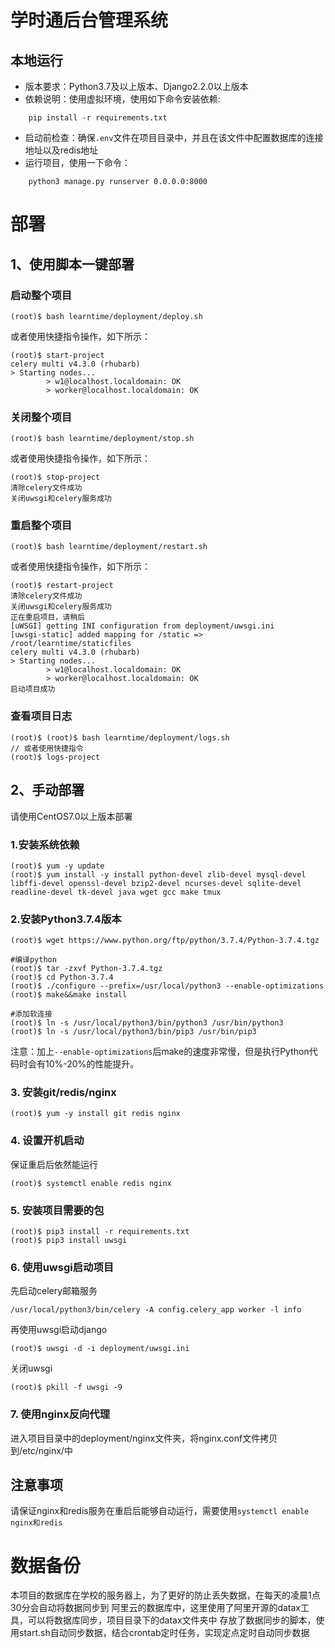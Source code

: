 # 学时通后台管理系统

## 本地运行
* 版本要求：Python3.7及以上版本、Django2.2.0以上版本
* 依赖说明：使用虚拟环境，使用如下命令安装依赖:
```
    pip install -r requirements.txt
```
* 启动前检查：确保`.env`文件在项目目录中，并且在该文件中配置数据库的连接地址以及redis地址
* 运行项目，使用一下命令：
```
    python3 manage.py runserver 0.0.0.0:8000
```

# 部署
## 1、使用脚本一键部署
### 启动整个项目
```
(root)$ bash learntime/deployment/deploy.sh
```
或者使用快捷指令操作，如下所示：
```
(root)$ start-project
celery multi v4.3.0 (rhubarb)
> Starting nodes...
        > w1@localhost.localdomain: OK
        > worker@localhost.localdomain: OK
```
### 关闭整个项目
```
(root)$ bash learntime/deployment/stop.sh
```
或者使用快捷指令操作，如下所示：
```
(root)$ stop-project
清除celery文件成功
关闭uwsgi和celery服务成功
```

### 重启整个项目
```
(root)$ bash learntime/deployment/restart.sh
```
或者使用快捷指令操作，如下所示：
```
(root)$ restart-project
清除celery文件成功
关闭uwsgi和celery服务成功
正在重启项目，请稍后
[uWSGI] getting INI configuration from deployment/uwsgi.ini
[uwsgi-static] added mapping for /static => /root/learntime/staticfiles
celery multi v4.3.0 (rhubarb)
> Starting nodes...
        > w1@localhost.localdomain: OK
        > worker@localhost.localdomain: OK
启动项目成功
```

### 查看项目日志
```
(root)$ (root)$ bash learntime/deployment/logs.sh
// 或者使用快捷指令
(root)$ logs-project
```

## 2、手动部署

请使用CentOS7.0以上版本部署

### 1.安装系统依赖
```
(root)$ yum -y update
(root)$ yum install -y install python-devel zlib-devel mysql-devel libffi-devel openssl-devel bzip2-devel ncurses-devel sqlite-devel readline-devel tk-devel java wget gcc make tmux
```

### 2.安装Python3.7.4版本
```
(root)$ wget https://www.python.org/ftp/python/3.7.4/Python-3.7.4.tgz

#编译python
(root)$ tar -zxvf Python-3.7.4.tgz
(root)$ cd Python-3.7.4
(root)$ ./configure --prefix=/usr/local/python3 --enable-optimizations
(root)$ make&&make install

#添加软连接
(root)$ ln -s /usr/local/python3/bin/python3 /usr/bin/python3
(root)$ ln -s /usr/local/python3/bin/pip3 /usr/bin/pip3
```
注意：加上`--enable-optimizations`后make的速度非常慢，但是执行Python代码时会有10%-20%的性能提升。


### 3. 安装git/redis/nginx
```
(root)$ yum -y install git redis nginx
```

### 4. 设置开机启动
保证重启后依然能运行
```
(root)$ systemctl enable redis nginx
```


### 5. 安装项目需要的包
```
(root)$ pip3 install -r requirements.txt
(root)$ pip3 install uwsgi
```

### 6. 使用uwsgi启动项目

先启动celery邮箱服务
```
/usr/local/python3/bin/celery -A config.celery_app worker -l info
```

再使用uwsgi启动django
```
(root)$ uwsgi -d -i deployment/uwsgi.ini
```
关闭uwsgi
```
(root)$ pkill -f uwsgi -9
```

### 7. 使用nginx反向代理

进入项目目录中的deployment/nginx文件夹，将nginx.conf文件拷贝到/etc/nginx/中


## 注意事项
请保证nginx和redis服务在重启后能够自动运行，需要使用`systemctl enable nginx和redis`


# 数据备份
本项目的数据库在学校的服务器上，为了更好的防止丢失数据，在每天的凌晨1点30分会自动将数据同步到
阿里云的数据库中，这里使用了阿里开源的datax工具，可以将数据库同步，项目目录下的datax文件夹中
存放了数据同步的脚本，使用start.sh自动同步数据，结合crontab定时任务，实现定点定时自动同步数据
